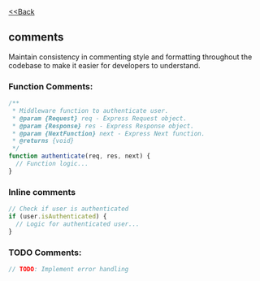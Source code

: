 [<<Back](../README.md)
## comments
Maintain consistency in commenting style and formatting throughout the codebase to make it easier for developers to understand.

### Function Comments:

```javascript
/**
 * Middleware function to authenticate user.
 * @param {Request} req - Express Request object.
 * @param {Response} res - Express Response object.
 * @param {NextFunction} next - Express Next function.
 * @returns {void}
 */
function authenticate(req, res, next) {
  // Function logic...
}
```

### Inline comments

```javascript
// Check if user is authenticated
if (user.isAuthenticated) {
  // Logic for authenticated user...
}
```

### TODO Comments:

```javascript
// TODO: Implement error handling
```
